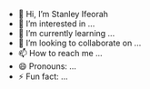 - 👋 Hi, I’m Stanley Ifeorah
- 👀 I’m interested in ...
- 🌱 I’m currently learning ...
- 💞️ I’m looking to collaborate on ...
- 📫 How to reach me ...
- 😄 Pronouns: ...
- ⚡ Fun fact: ...

<!---
MERLIN-LEXAR/MERLIN-LEXAR is a ✨ special ✨ repository because its `README.md` (this file) appears on your GitHub profile.
You can click the Preview link to take a look at your changes.
--->
